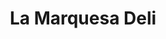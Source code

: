 ---
title: "La Marquesa Deli"
url: /ciudad-guayana-puerto-ordaz/la-marquesa-deli/
shop: panadería
---